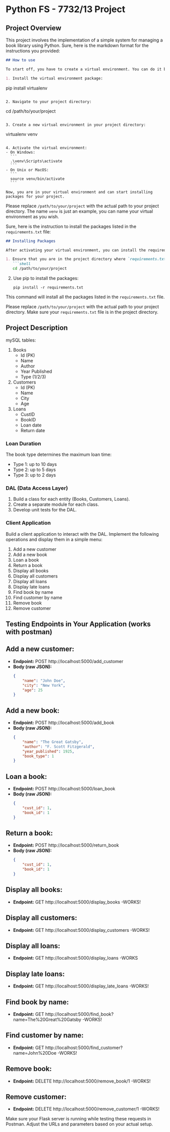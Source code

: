 # Python FS - 7732/13 Project

## Project Overview
This project involves the implementation of a simple system for managing a book library using Python.
Sure, here is the markdown format for the instructions you provided:

```markdown
## How to use

To start off, you have to create a virtual environment. You can do it by following the next steps:

1. Install the virtual environment package:
   ```
   pip install virtualenv
   ```

2. Navigate to your project directory:
   ```
   cd /path/to/your/project
   ```

3. Create a new virtual environment in your project directory:
   ```
   virtualenv venv
   ```

4. Activate the virtual environment:
   - On Windows:
     ```
     .\venv\Scripts\activate
     ```
   - On Unix or MacOS:
     ```
     source venv/bin/activate
     ```

Now, you are in your virtual environment and can start installing packages for your project.
```
Please replace `/path/to/your/project` with the actual path to your project directory. The name `venv` is just an example, you can name your virtual environment as you wish.


Sure, here is the instruction to install the packages listed in the `requirements.txt` file:

```markdown
## Installing Packages

After activating your virtual environment, you can install the required packages using the `requirements.txt` file. Here are the steps:

1. Ensure that you are in the project directory where `requirements.txt` is located.
   ```shell
   cd /path/to/your/project
   ```

2. Use pip to install the packages:
   ```shell
   pip install -r requirements.txt
   ```

This command will install all the packages listed in the `requirements.txt` file.

Please replace `/path/to/your/project` with the actual path to your project directory. Make sure your `requirements.txt` file is in the project directory.



## Project Description
mySQL tables:
1. Books
   - Id (PK)
   - Name
   - Author
   - Year Published
   - Type (1/2/3)
2. Customers
   - Id (PK)
   - Name
   - City
   - Age
3. Loans
   - CustID
   - BookID
   - Loan date
   - Return date

### Loan Duration
The book type determines the maximum loan time:
- Type 1: up to 10 days
- Type 2: up to 5 days
- Type 3: up to 2 days

### DAL (Data Access Layer)
1. Build a class for each entity (Books, Customers, Loans).
2. Create a separate module for each class.
3. Develop unit tests for the DAL.

### Client Application
Build a client application to interact with the DAL. Implement the following operations and display them in a simple menu:
1. Add a new customer
2. Add a new book
3. Loan a book
4. Return a book
5. Display all books
6. Display all customers
7. Display all loans
8. Display late loans
9. Find book by name
10. Find customer by name
11. Remove book
12. Remove customer






## Testing Endpoints in Your Application (works with postman)

## Add a new customer:

- **Endpoint:** POST http://localhost:5000/add_customer
- **Body (raw JSON):**
    ```json
    {
        "name": "John Doe",
        "city": "New York",
        "age": 25
    }
    ```
  
## Add a new book:

- **Endpoint:** POST http://localhost:5000/add_book
- **Body (raw JSON):**
    ```json
    {
        "name": "The Great Gatsby",
        "author": "F. Scott Fitzgerald",
        "year_published": 1925,
        "book_type": 1
    }
    ```

## Loan a book:

- **Endpoint:** POST http://localhost:5000/loan_book
- **Body (raw JSON):**
    ```json
    {
        "cust_id": 1,
        "book_id": 1
    }
    ```

## Return a book:

- **Endpoint:** POST http://localhost:5000/return_book
- **Body (raw JSON):**
    ```json
    {
        "cust_id": 1,
        "book_id": 1
    }
    ```

## Display all books:

- **Endpoint:** GET http://localhost:5000/display_books
-WORKS!

## Display all customers:

- **Endpoint:** GET http://localhost:5000/display_customers
-WORKS!

## Display all loans:

- **Endpoint:** GET http://localhost:5000/display_loans
-WORKS

## Display late loans:

- **Endpoint:** GET http://localhost:5000/display_late_loans
-WORKS!

## Find book by name:

- **Endpoint:** GET http://localhost:5000/find_book?name=The%20Great%20Gatsby
-WORKS!

## Find customer by name:

- **Endpoint:** GET http://localhost:5000/find_customer?name=John%20Doe
-WORKS!

## Remove book:

- **Endpoint:** DELETE http://localhost:5000/remove_book/1
-WORKS!
## Remove customer: 

- **Endpoint:** DELETE http://localhost:5000/remove_customer/1
-WORKS!

Make sure your Flask server is running while testing these requests in Postman. Adjust the URLs and parameters based on your actual setup.
